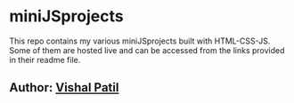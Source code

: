 # miniJSprojects
This repo contains my various miniJSprojects built with HTML-CSS-JS. Some of them are hosted live and can be accessed from the links provided in their readme file.

## Author: [Vishal Patil](https://github.com/VishalPatil18)
